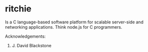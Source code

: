 ritchie
=======

Is a C language-based software platform for scalable server-side and networking applications. Think node.js for C programmers. 

Acknowledgements:
1. J. David Blackstone

